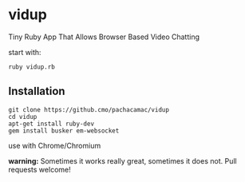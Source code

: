 vidup
=====

Tiny Ruby App That Allows Browser Based Video Chatting

start with: 

    ruby vidup.rb


## Installation

    git clone https://github.cmo/pachacamac/vidup
    cd vidup
    apt-get install ruby-dev
    gem install busker em-websocket

use with Chrome/Chromium

**warning:** Sometimes it works really great, sometimes it does not. Pull requests welcome!
